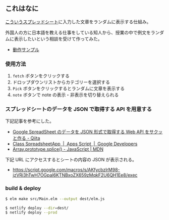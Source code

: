 ## これはなに 

[こういうスプレッドシート](https://docs.google.com/spreadsheets/d/e/2PACX-1vSYbshWQnW153OnUoMb9cCtShDiwExQQKvfNCe31B5mcAcW1wOnbqO9WANSH_hw0j6JHXJfd-hebfNL/pubhtml#)に入力した文章をランダムに表示する仕組み。

外国人の方に日本語を教える仕事をしている知人から、授業の中で例文をランダムに表示したいという相談を受けて作ってみた。

- [動作サンプル](https://hardcore-franklin-9b84b0.netlify.com)

### 使用方法

1. `fetch` ボタンをクリックする
2. ドロップダウンリストからカテゴリーを選択する
3. `Pick` ボタンをクリックするとランダムに文章を表示する
4. `note` ボタンで note の表示・非表示を切り替えられる


### スプレッドシートのデータを JSON で取得する API を用意する

下記記事を参考にした。

- [Google SpreadSheet のデータを JSON 形式で取得する Web API をサクッと作る - Qiita](https://qiita.com/takatama/items/7aa1097aac453fff1d53)
- [Class SpreadsheetApp  |  Apps Script  |  Google Developers](https://developers.google.com/apps-script/reference/spreadsheet/spreadsheet-app)
- [Array.prototype.splice() - JavaScript | MDN](https://developer.mozilla.org/ja/docs/Web/JavaScript/Reference/Global_Objects/Array/splice)

下記 URL にアクセスするとシートの内容の JSON が表示される。

- https://script.google.com/macros/s/AKfycbzlrM98-jzVRi3hTwH7OGpal6KTNBxoZX659zMqkF2U6QH1Ee8/exec


### build & deploy

```sh
$ elm make src/Main.elm --output dest/elm.js
```

```sh
$ netlify deploy --dir=dest/
$ netlify deploy --prod
```

